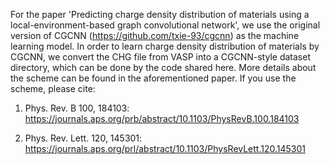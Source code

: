 For the paper 'Predicting charge density distribution of materials using a local-environment-based graph convolutional network', we use the original version of CGCNN (https://github.com/txie-93/cgcnn)
as the machine learning model. In order to learn charge density distribution of materials by CGCNN, we convert the CHG file from VASP into a CGCNN-style dataset directory, 
which can be done by the code shared here. More details about the scheme can be found in the aforementioned paper. If you use the scheme, please cite:

1. Phys. Rev. B 100, 184103: https://journals.aps.org/prb/abstract/10.1103/PhysRevB.100.184103

2. Phys. Rev. Lett. 120, 145301: https://journals.aps.org/prl/abstract/10.1103/PhysRevLett.120.145301
